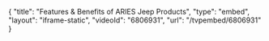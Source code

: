 {
    "title": "Features & Benefits of ARIES Jeep Products",
    "type": "embed",
    "layout": "iframe-static",
    "videoId": "6806931",
    "url": "\/tvpembed\/6806931"
}